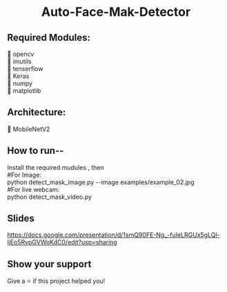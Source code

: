  <h1 align="center">Auto-Face-Mak-Detector </h1>

## Required Modules: <br/>
  📌 opencv<br/>
  📌 imutils <br/>
  📌 tenserflow<br/>
  📌 Keras<br/>
  📌 numpy<br/>
  📌 matplotlib<br/>
  
## Architecture: <br/>
   📌 MobileNetV2<br/>
## How to run--
Install the required mudules , then <br/>
#For Image: <br/>
python detect_mask_image.py --image examples/example_02.jpg  <br/>
#For live webcam: <br/>
python detect_mask_video.py <br/>

## Slides
https://docs.google.com/presentation/d/1smQ90FE-Ng_-fuIeLRGUx5gLQl-ljEo5RvpGVWoKdC0/edit?usp=sharing

## Show your support

Give a ⭐️ if this project helped you!
